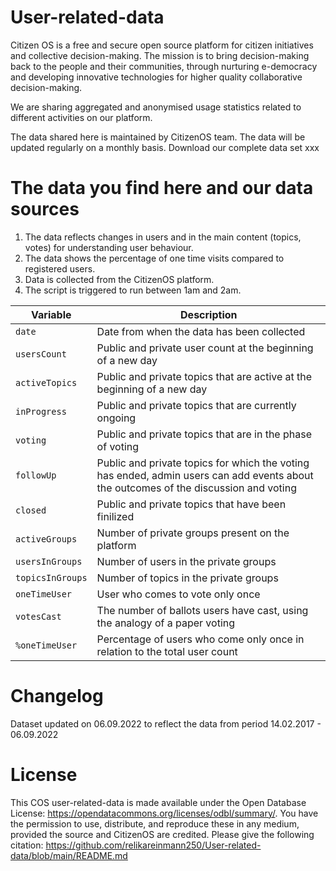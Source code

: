 # User-related-data


Citizen OS is a free and secure open source platform for citizen initiatives and collective decision-making.
The mission is to bring decision-making back to the people and their communities, through nurturing e-democracy and developing innovative technologies for higher quality collaborative decision-making.

We are sharing aggregated and anonymised usage statistics related to different activities on our platform.

The data shared here is maintained by CitizenOS team. The data will be updated regularly on a monthly basis. 
Download our complete data set xxx

# The data you find here and our data sources
1. The data reflects changes in users and in the main content (topics, votes) for understanding user behaviour.
2. The data shows the percentage of one time visits compared to registered users.
3. Data is collected from the CitizenOS platform. 
4. The script is triggered to run between 1am and 2am. 


| Variable  | Description |
| ------------- | ------------- |
| `date`  |Date from when the data has been collected|
| `usersCount`  |Public and private user count at the beginning of a new day|
|`activeTopics`|Public and private topics that are active at the beginning of a new day|
|`inProgress`|Public and private topics that are currently ongoing|
|`voting`|Public and private topics that are in the phase of voting|
|`followUp`|Public and private topics for which the voting has ended, admin users can add events about the outcomes of the discussion and voting|
|`closed`|Public and private topics that have been finilized|
|`activeGroups`|Number of private groups present on the platform|
|`usersInGroups`|Number of users in the private groups|
|`topicsInGroups`|Number of topics in the private groups|
|`oneTimeUser`|User who comes to vote only once|
|`votesCast`|The number of ballots users have cast, using the analogy of a paper voting|
|`%oneTimeUser`|Percentage of users who come only once in relation to the total user count|

# Changelog
Dataset updated on 06.09.2022 to reflect the data from period 14.02.2017 - 06.09.2022


# License 
This COS user-related-data is made available under the Open Database License: https://opendatacommons.org/licenses/odbl/summary/. You have the permission to use, distribute, and reproduce these in any medium, provided the source and CitizenOS are credited.
Please give the following citation: https://github.com/relikareinmann250/User-related-data/blob/main/README.md
